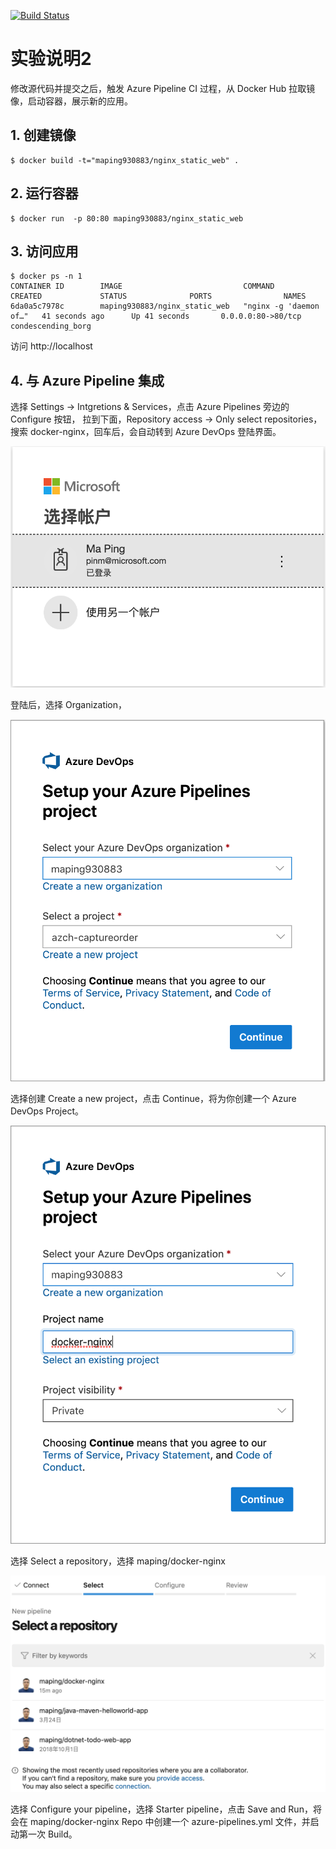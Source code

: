 [![Build Status](https://maping930883.visualstudio.com/docker-nginx/_apis/build/status/maping.docker-nginx?branchName=master)](https://maping930883.visualstudio.com/docker-nginx/_build/latest?definitionId=15&branchName=master)

# 实验说明2
修改源代码并提交之后，触发 Azure Pipeline CI 过程，从 Docker Hub 拉取镜像，启动容器，展示新的应用。

## 1. 创建镜像
```console
$ docker build -t="maping930883/nginx_static_web" .
```

## 2. 运行容器
```console
$ docker run  -p 80:80 maping930883/nginx_static_web
```

## 3. 访问应用
```console
$ docker ps -n 1
CONTAINER ID        IMAGE                           COMMAND                  CREATED             STATUS              PORTS                NAMES
6da0a5c7978c        maping930883/nginx_static_web   "nginx -g 'daemon of…"   41 seconds ago      Up 41 seconds       0.0.0.0:80->80/tcp   condescending_borg
```

访问 http://localhost

## 4. 与 Azure Pipeline 集成
选择 Settings -> Intgretions & Services，点击 Azure Pipelines 旁边的 Configure 按钮，
拉到下面，Repository access -> Only select repositories，搜索 docker-nginx，回车后，会自动转到 Azure DevOps 登陆界面。

![image](./images/1.png)

登陆后，选择 Organization，

![image](./images/2.png)

选择创建 Create a new project，点击 Continue，将为你创建一个 Azure DevOps Project。

![image](./images/3.png)

选择 Select a repository，选择 maping/docker-nginx

![image](./images/4.png)

选择 Configure your pipeline，选择 Starter pipeline，点击 Save and Run，将会在 maping/docker-nginx Repo 中创建一个 azure-pipelines.yml 文件，并启动第一次 Build。
